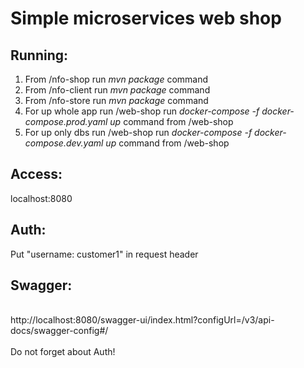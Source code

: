 <h1>Simple microservices web shop</h1>

<h2>Running:</h2>
<ol>
<li>From /nfo-shop run <i>mvn package</i> command</li>
<li>From /nfo-client run <i>mvn package</i> command</li>
<li>From /nfo-store run <i>mvn package</i> command</li>
<li>For up whole app run /web-shop run <i>docker-compose -f docker-compose.prod.yaml up
</i> command from /web-shop</li>
<li>For up only dbs run /web-shop run <i>docker-compose -f docker-compose.dev.yaml up
</i> command from /web-shop</li>
</ol>
<h2>Access:</h2>localhost:8080<br/>
<h2>Auth:</h2>Put "username: customer1" in request header<br/>
<h2>Swagger:</h2> <br>http://localhost:8080/swagger-ui/index.html?configUrl=/v3/api-docs/swagger-config#/</br>
<br>Do not forget about Auth!</br>
